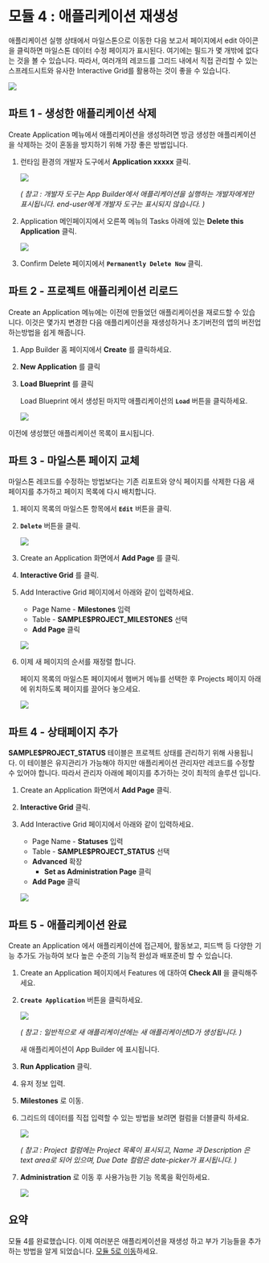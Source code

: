 # 모듈 4 : 애플리케이션 재생성

애플리케이션 실행 상태에서 마일스톤으로 이동한 다음 보고서 페이지에서 edit 아이콘을 클릭하면 마일스톤 데이터 수정 페이지가 표시된다. 여기에는 필드가 몇 개밖에 없다는 것을 볼 수 있습니다. 따라서, 여러개의 레코드를 그리드 내에서 직접 관리할 수 있는 스프레드시트와 유사한 Interactive Grid를 활용하는 것이 좋을 수 있습니다.

![](images/milestone-form.png)



## **파트 1** - 생성한 애플리케이션 삭제

Create Application 메뉴에서 애플리케이션을 생성하려면 방금 생성한 애플리케이션을 삭제하는 것이 혼동을 방지하기 위해 가장 좋은 방법입니다.

1. 런타임 환경의 개발자 도구에서 **Application xxxxx**  클릭.

   ![](images/dev-toolbar.png)

   *( 참고 : 개발자 도구는 App Builder에서 애플리케이션을 실행하는 개발자에게만 표시됩니다. end-user에게 개발자 도구는 표시되지 않습니다. )*

2. Application 메인페이지에서 오른쪽 메뉴의 Tasks 아래에 있는 **Delete this Application**  클릭.

   ![](images/delete-app.png)

3. Confirm Delete 페이지에서 **``Permanently Delete Now``**  클릭.



## **파트 2** - 프로젝트 애플리케이션 리로드

Create an Application 메뉴에는 이전에 만들었던 애플리케이션을 재로드할 수 있습니다. 이것은 몇가지 변경한 다음 애플리케이션을 재생성하거나 초기버전의 앱의 버전업 하는방법을 쉽게 해줍니다.

1. App Builder 홈 페이지에서 **Create** 를 클릭하세요.

2. **New Application** 를 클릭

3. **Load Blueprint** 를 클릭

   Load Blueprint 에서 생성된 마지막 애플리케이션의 **``Load``** 버튼을 클릭하세요.

   ![](images/load-blueprint.png)

이전에 생성했던 애플리케이션 목록이 표시됩니다.



## **파트 3** - 마일스톤 페이지 교체

마일스톤 레코드를 수정하는 방법보다는 기존 리포트와 양식 페이지를 삭제한 다음 새 페이지를 추가하고 페이지 목록에 다시 배치합니다.

1. 페이지 목록의 마일스톤 항목에서 **``Edit``** 버튼을 클릭.

2. **``Delete``** 버튼을 클릭.

   ![](images/delete-old-page.png)

3. Create an Application 화면에서 **Add Page** 를 클릭.

4. **Interactive Grid** 를 클릭.

5. Add Interactive Grid 페이지에서 아래와 같이 입력하세요.

   - Page Name - **Milestones** 입력
   - Table - **SAMPLE$PROJECT_MILESTONES** 선택
   - **Add Page** 클릭

   ![](images/set-milestones-m4.png)

6. 이제 새 페이지의 순서를 재정렬 합니다.

   페이지 목록의 마일스톤 페이지에서 햄버거 메뉴를 선택한 후 Projects 페이지 아래에 위치하도록 페이지를 끌어다 놓으세요.

   ![](images/move-milestones.png)



## **파트 4** - 상태페이지 추가

**SAMPLE$PROJECT_STATUS** 테이블은 프로젝트 상태를 관리하기 위해 사용됩니다. 이 테이블은 유지관리가 가능해야 하지만 애플리케이션 관리자만 레코드를 수정할 수 있어야 합니다. 따라서 관리자 아래에 페이지를 추가하는 것이 최적의 솔루션 입니다.

1. Create an Application 화면에서 **Add Page** 클릭.

2. **Interactive Grid** 클릭.

3. Add Interactive Grid 페이지에서 아래와 같이 입력하세요.

   - Page Name - **Statuses** 입력
   - Table - **SAMPLE$PROJECT_STATUS** 선택
   - **Advanced** 확장
     - **Set as Administration Page** 클릭
   - **Add Page** 클릭

   ![](images/set-status.png)



## **파트 5** - 애플리케이션 완료

Create an Application 에서 애플리케이션에 접근제어, 활동보고, 피드백 등 다양한 기능 추가도 가능하여 보다 높은 수준의 기능적 완성과 배포준비 할 수 있습니다.

1. Create an Application 페이지에서 Features 에 대하여 **Check All** 을 클릭해주세요.

2. **``Create Application``** 버튼을 클릭하세요.

   ![](images/check-features.png)

   *( 참고 : 일반적으로 새 애플리케이션에는 새 애플리케이션ID가 생성됩니다. )*

   새 애플리케이션이 App Builder 에 표시됩니다.

3. **Run Application** 클릭.

4. 유저 정보 입력.

5. **Milestones** 로 이동.

6. 그리드의 데이터를 직접 입력할 수 있는 방법을 보려면 컬럼을 더블클릭 하세요.

   ![](images/view-milestones.png)

   *( 참고 : Project 컬럼에는 Project 목록이 표시되고, Name 과 Description 은 text area로 되어 있으며, Due Date 컬럼은 date-picker가 표시됩니다. )*

7. **Administration** 로 이동 후 사용가능한 기능 목록을 확인하세요.

   ![](images/view-admin.png)



## 요약

모듈 4를 완료했습니다. 이제 여러분은 애플리케이션을 재생성 하고 부가 기능들을 추가하는 방법을 알게 되었습니다. [모듈 5로 이동](Module5.md)하세요.